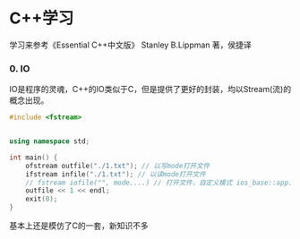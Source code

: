 # C++学习

学习来参考《Essential C++中文版》 Stanley B.Lippman 著，侯捷译


### 0. IO

IO是程序的灵魂，C++的IO类似于C，但是提供了更好的封装，均以Stream(流)的概念出现。

```cpp
#include <fstream>


using namespace std;

int main() {
    ofstream outfile("./1.txt"); // 以写mode打开文件
    ifstream infile("./1.txt"); // 以读mode打开文件
    // fstream iofile("", mode....) // 打开文件，自定义模式 ios_base::app....之类的
    outfile << 1 << endl;
    exit(0);
}

```


基本上还是模仿了C的一套，新知识不多

